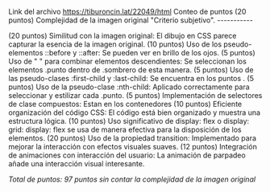 Link del archivo https://tiburoncin.lat/22049/html
Conteo de puntos
(20 puntos) Complejidad de la imagen original "Criterio subjetivo". -----------

(20 puntos) Similitud con la imagen original: El dibujo en CSS parece capturar la esencia de la imagen original.
(10 puntos) Uso de los pseudo-elementos ::before y ::after: Se pueden ver en brillo de los ojos.
(5 puntos) Uso de " " para combinar elementos descendientes: Se seleccionan los elementos .punto dentro de .sombrero de esta manera.
(5 puntos) Uso de las pseudo-clases :first-child y :last-child: Se encuentra en los puntos .
(5 puntos) Uso de la pseudo-clase :nth-child: Aplicado correctamente para seleccionar y estilizar cada .punto.
(5 puntos) Implementación de selectores de clase compuestos: Estan en los contenedores
(10 puntos) Eficiente organización del código CSS: El código está bien organizado y muestra una estructura lógica.
(10 puntos) Uso significativo de display: flex o display: grid: display: flex se usa de manera efectiva para la disposición de los elementos.
(20 puntos) Uso de la propiedad transition: Implementado para mejorar la interacción con efectos visuales suaves.
(12 puntos) Integración de animaciones con interacción del usuario: La animación de parpadeo añade una interacción visual interesante.

*Total de puntos: 97 puntos sin contar la complejidad de la imagen original*
